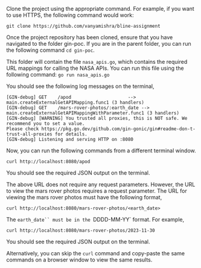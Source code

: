 Clone the project using the appropriate command. For example, if you want to use HTTPS, the following command would work:

`git clone https://github.com/vanyamishra/bline-assignment`

Once the project repository has been cloned, ensure that you have navigated to the folder gin-poc. If you are in the parent folder, you can run the following command `cd gin-poc`.

This folder will contain the file `nasa_apis.go`, which contains the required URL mappings for calling the NASA APIs. You can run this file using the following command:
`go run nasa_apis.go`

You should see the following log messages on the terminal,
```
[GIN-debug] GET    /apod                     --> main.createExternalGetAPIMapping.func1 (3 handlers)
[GIN-debug] GET    /mars-rover-photos/:earth_date --> main.createExternalGetAPIMappingWithParameter.func1 (3 handlers)
[GIN-debug] [WARNING] You trusted all proxies, this is NOT safe. We recommend you to set a value.
Please check https://pkg.go.dev/github.com/gin-gonic/gin#readme-don-t-trust-all-proxies for details.
[GIN-debug] Listening and serving HTTP on :8080
```

Now, you can run the following commands from a different terminal window.

`curl http://localhost:8080/apod`

You should see the required JSON output on the terminal.

The above URL does not require any request parameters. However, the URL to view the mars rover photos requires a request parameter. The URL for viewing the mars rover photos must have the following format,

`curl http://localhost:8080/mars-rover-photos/<earth_date>`

The `earth_date`` must be in the `DDDD-MM-YY` format. For example,

`curl http://localhost:8080/mars-rover-photos/2023-11-30`

You should see the required JSON output on the terminal.

Alternatively, you can skip the `curl` command and copy-paste the same commands on a browser window to view the same results.